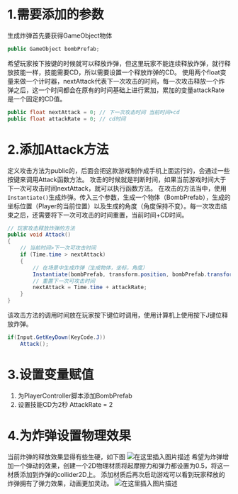 # 1.需要添加的参数
生成炸弹首先要获得GameObject物体
```csharp
public GameObject bombPrefab;
```
希望玩家按下按键的时候就可以释放炸弹，但这里玩家不能连续释放炸弹，就行释放技能一样，技能需要CD，所以需要设置一个释放炸弹的CD。
使用两个float变量来做一个计时器，nextAttack代表下一次攻击的时间，每一次攻击释放一个炸弹之后，这一个时间都会在原有的时间基础上进行累加，累加的变量attackRate是一个固定的CD值。
```csharp
public float nextAttack = 0; // 下一次攻击时间 当前时间+cd
public float attackRate = 0; // cd时间
```

# 2.添加Attack方法
定义攻击方法为public的，后面会把这款游戏制作成手机上面运行的，会通过一些按键来调用Attack函数方法。
攻击的时候就是判断时间，如果当前游戏时间大于下一次可攻击时间nextAttack，就可以执行函数方法。
在攻击的方法当中，使用`Instantiate()`生成炸弹。传入三个参数，生成一个物体（BombPrefab），生成的坐标位置（Player的当前位置）以及生成的角度（角度保持不变）。每一次攻击结束之后，还需要将下一次可攻击的时间重置，当前时间+CD时间。
```csharp
// 玩家攻击释放炸弹的方法 
public void Attack()
{
    // 当前时间>下一次可攻击时间
    if (Time.time > nextAttack)
    {
        // 在场景中生成炸弹（生成物体，坐标，角度）
        Instantiate(bombPrefab, transform.position, bombPrefab.transform.rotation);
        // 重置下一次可攻击时间
        nextAttack = Time.time + attackRate;
    }
}
```
该攻击方法的调用时间放在玩家按下键位时调用，使用计算机上使用按下J键位释放炸弹。
```csharp
if(Input.GetKeyDown(KeyCode.J))
    Attack();
```

# 3.设置变量赋值
1. 为PlayerController脚本添加BombPrefab
2. 设置技能CD为2秒 AttackRate = 2

# 4.为炸弹设置物理效果
当前炸弹的释放效果显得有些生硬，如下图
![在这里插入图片描述](https://img-blog.csdnimg.cn/20201027171859238.gif#pic_center)
希望为炸弹增加一个弹动的效果，创建一个2D物理材质将起摩擦力和弹力都设置为0.5，将这一材质添加到炸弹的collider2D上。
添加材质后再次启动游戏可以看到玩家释放的炸弹拥有了弹力效果，动画更加灵动。
![在这里插入图片描述](https://img-blog.csdnimg.cn/20201027173151254.gif#pic_center)